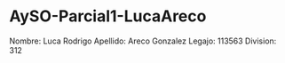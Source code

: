 # AySO-Parcial1-LucaAreco

Nombre: Luca Rodrigo
Apellido: Areco Gonzalez
Legajo: 113563
Division: 312

